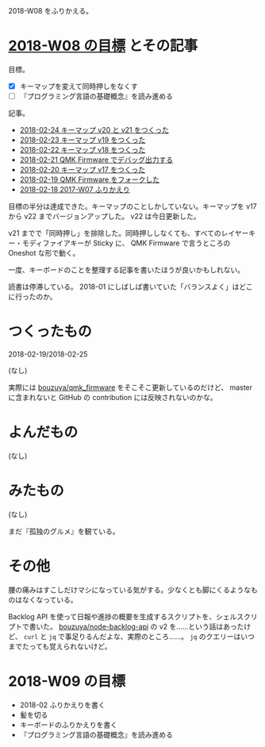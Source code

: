 2018-W08 をふりかえる。

# [2018-W08 の目標][2018-02-18] とその記事

目標。

- [x] キーマップを変えて同時押しをなくす
- [ ] 『プログラミング言語の基礎概念』を読み進める

記事。

- [2018-02-24 キーマップ v20 と v21 をつくった][2018-02-24]
- [2018-02-23 キーマップ v19 をつくった][2018-02-23]
- [2018-02-22 キーマップ v18 をつくった][2018-02-22]
- [2018-02-21 QMK Firmware でデバッグ出力する][2018-02-21]
- [2018-02-20 キーマップ v17 をつくった][2018-02-20]
- [2018-02-19 QMK Firmware をフォークした][2018-02-19]
- [2018-02-18 2017-W07 ふりかえり][2018-02-18]

目標の半分は達成できた。キーマップのことしかしていない。キーマップを v17 から v22 までバージョンアップした。 v22 は今日更新した。

v21 までで「同時押し」を排除した。同時押ししなくても、すべてのレイヤーキー・モディファイアキーが Sticky に、 QMK Firmware で言うところの Oneshot な形で動く。

一度、キーボードのことを整理する記事を書いたほうが良いかもしれない。

読書は停滞している。 2018-01 にしばしば書いていた「バランスよく」はどこに行ったのか。

# つくったもの

2018-02-19/2018-02-25

(なし)

実際には [bouzuya/qmk_firmware][] をそこそこ更新しているのだけど、 master に含まれないと GitHub の contribution には反映されないのかな。

# よんだもの

(なし)

# みたもの

(なし)

まだ『孤独のグルメ』を観ている。

# その他

腰の痛みはすこしだけマシになっている気がする。少なくとも脚にくるようなものはなくなっている。

Backlog API を使って日報や進捗の概要を生成するスクリプトを、シェルスクリプトで書いた。 [bouzuya/node-backlog-api][] の v2 を……という話はあったけど、 `curl` と `jq` で事足りるんだよな、実際のところ……。 `jq` のクエリーはいつまでたっても覚えられないけど。

# 2018-W09 の目標

- 2018-02 ふりかえりを書く
- 髪を切る
- キーボードのふりかえりを書く
- 『プログラミング言語の基礎概念』を読み進める

[2018-02-18]: https://blog.bouzuya.net/2018/02/18/
[2018-02-19]: https://blog.bouzuya.net/2018/02/19/
[2018-02-20]: https://blog.bouzuya.net/2018/02/20/
[2018-02-21]: https://blog.bouzuya.net/2018/02/21/
[2018-02-22]: https://blog.bouzuya.net/2018/02/22/
[2018-02-23]: https://blog.bouzuya.net/2018/02/23/
[2018-02-24]: https://blog.bouzuya.net/2018/02/24/
[bouzuya/node-backlog-api]: https://github.com/bouzuya/node-backlog-api
[bouzuya/qmk_firmware]: https://github.com/bouzuya/qmk_firmware
